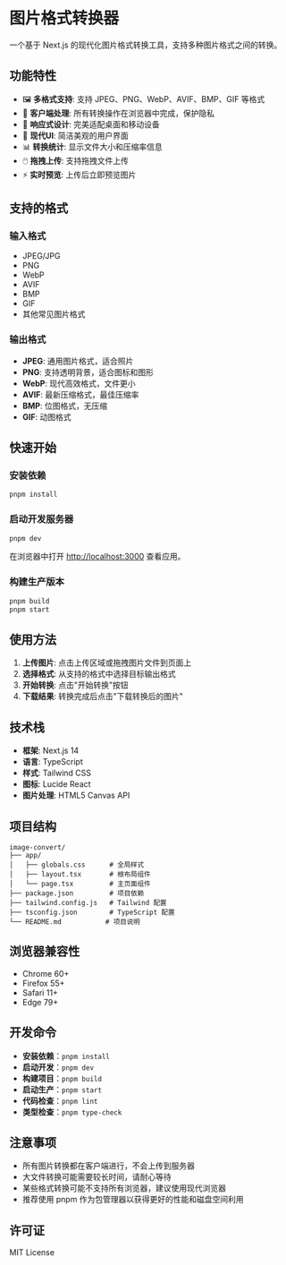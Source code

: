 # 图片格式转换器

一个基于 Next.js 的现代化图片格式转换工具，支持多种图片格式之间的转换。

## 功能特性

- 🖼️ **多格式支持**: 支持 JPEG、PNG、WebP、AVIF、BMP、GIF 等格式
- 🚀 **客户端处理**: 所有转换操作在浏览器中完成，保护隐私
- 📱 **响应式设计**: 完美适配桌面和移动设备
- 🎨 **现代UI**: 简洁美观的用户界面
- 📊 **转换统计**: 显示文件大小和压缩率信息
- 🖱️ **拖拽上传**: 支持拖拽文件上传
- ⚡ **实时预览**: 上传后立即预览图片

## 支持的格式

### 输入格式
- JPEG/JPG
- PNG
- WebP
- AVIF
- BMP
- GIF
- 其他常见图片格式
 
### 输出格式
- **JPEG**: 通用图片格式，适合照片
- **PNG**: 支持透明背景，适合图标和图形
- **WebP**: 现代高效格式，文件更小
- **AVIF**: 最新压缩格式，最佳压缩率
- **BMP**: 位图格式，无压缩
- **GIF**: 动图格式


## 快速开始

### 安装依赖

```bash
pnpm install
```

### 启动开发服务器

```bash
pnpm dev
```

在浏览器中打开 [http://localhost:3000](http://localhost:3000) 查看应用。

### 构建生产版本

```bash
pnpm build
pnpm start
```

## 使用方法

1. **上传图片**: 点击上传区域或拖拽图片文件到页面上
2. **选择格式**: 从支持的格式中选择目标输出格式
3. **开始转换**: 点击"开始转换"按钮
4. **下载结果**: 转换完成后点击"下载转换后的图片"

## 技术栈

- **框架**: Next.js 14
- **语言**: TypeScript
- **样式**: Tailwind CSS
- **图标**: Lucide React
- **图片处理**: HTML5 Canvas API

## 项目结构

```
image-convert/
├── app/
│   ├── globals.css      # 全局样式
│   ├── layout.tsx       # 根布局组件
│   └── page.tsx         # 主页面组件
├── package.json         # 项目依赖
├── tailwind.config.js   # Tailwind 配置
├── tsconfig.json        # TypeScript 配置
└── README.md           # 项目说明
```

## 浏览器兼容性

- Chrome 60+
- Firefox 55+
- Safari 11+
- Edge 79+

## 开发命令

- **安装依赖**：`pnpm install`
- **启动开发**：`pnpm dev`
- **构建项目**：`pnpm build`
- **启动生产**：`pnpm start`
- **代码检查**：`pnpm lint`
- **类型检查**：`pnpm type-check`

## 注意事项

- 所有图片转换都在客户端进行，不会上传到服务器
- 大文件转换可能需要较长时间，请耐心等待
- 某些格式转换可能不支持所有浏览器，建议使用现代浏览器
- 推荐使用 pnpm 作为包管理器以获得更好的性能和磁盘空间利用

## 许可证

MIT License
